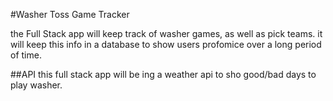 #Washer Toss Game Tracker

the Full Stack app will keep track of washer games, as well as pick teams. it will keep this info in a database to show users profomice over a long 
period of time.

##API
this full stack app will be ing a weather api to sho good/bad days to play washer.
